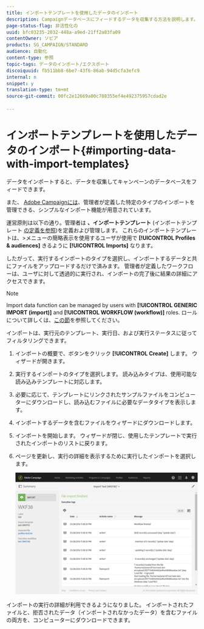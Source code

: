 ```yaml
---
title: インポートテンプレートを使用したデータのインポート
description: Campaignデータベースにフィードするデータを収集する方法を説明します。
page-status-flag: 非活性化の
uuid: bfc03235-2032-448a-a9ed-21ff2a83fa09
contentOwner: ソビア
products: SG_CAMPAIGN/STANDARD
audience: 自動化
content-type: 参照
topic-tags: データのインポート/エクスポート
discoiquuid: fb511bb8-6be7-43f6-86ab-94d5cfa3efc9
internal: n
snippet: y
translation-type: tm+mt
source-git-commit: 00fc2e12669a00c788355ef4e492375957cdad2e

---
```



# インポートテンプレートを使用したデータのインポート{#importing-data-with-import-templates}

データをインポートすると、データを収集してキャンペーンのデータベースをフィードできます。

また、 [Adobe Campaignには](../../automating/using/discovering-workflows.md)、管理者が定義した特定のタイプのインポートを管理できる、シンプルなインポート機能が用意されています。

運営原則は以下の通り。管理者は **、インポートテンプレート** (インポートテンプレート [の定義を参照](../../automating/using/defining-import-templates.md))を定義および管理します。 これらのインポートテンプレートは、&gt;メニューの簡略表示を使用するユーザが使用で **[!UICONTROL Profiles & audiences]** きるように **[!UICONTROL Imports]** なります。

したがって、実行するインポートのタイプを選択し、インポートするデータと共にファイルをアップロードするだけで済みます。 管理者が定義したワークフローは、ユーザに対して透過的に実行され、インポートの完了後に結果の詳細にアクセスできます。

>[!NOTE]
>
>Import data function can be managed by users with **[!UICONTROL GENERIC IMPORT (import)]** and **[!UICONTROL WORKFLOW (workflow)]** roles. ロールについて詳しくは、[この節](../../administration/using/list-of-roles.md)を参照してください。

インポートは、実行元のテンプレート、実行日、および実行ステータスに従ってフィルタリングできます。

1. インポートの概要で、ボタンをクリック **[!UICONTROL Create]** します。 ウィザードが開きます。
1. 実行するインポートのタイプを選択します。 読み込みタイプは、使用可能な読み込みテンプレートに対応します。
1. 必要に応じて、テンプレートにリンクされたサンプルファイルをコンピューターにダウンロードし、読み込むファイルに必要なデータタイプを表示します。
1. インポートするデータを含むファイルをウィザードにダウンロードします。
1. インポートを開始します。 ウィザードが閉じ、使用したテンプレートで実行されたインポートのリストに戻ります。
1. ページを更新し、実行の詳細を表示するために実行したインポートを選択します。

   ![](assets/simplified_import1.png)

インポートの実行の詳細が利用できるようになりました。 インポートされたファイルと、拒否されたデータ（インポートされなかったデータ）を含むファイルの両方を、コンピューターにダウンロードできます。
